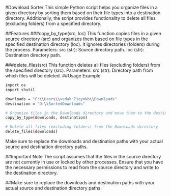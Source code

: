 #Download Sorter
This simple Python script helps you organize files in a given directory by sorting them based on their file types into a destination directory. Additionally, the script provides functionality to delete all files (excluding folders) from a specified directory.

##Features
###copy_by_type(src, loc)
This function copies files in a given source directory (src) and organizes them based on file types in the specified destination directory (loc). It ignores directories (folders) during the process.
Parameters:
src (str): Source directory path.
loc (str): Destination directory path.

###delete_files(src)
This function deletes all files (excluding folders) from the specified directory (src).
Parameters:
src (str): Directory path from which files will be deleted.
##Usage Example:
```bash
import os
import shutil

downloads = "C:\\Users\\vedak_7jcynkb\\Downloads"
destination = "D:\\SortedDownloads"

# Organize files in the Downloads directory and move them to the destination directory
copy_by_type(downloads, destination)

# Delete all files (excluding folders) from the Downloads directory
delete_files(downloads)
```
Make sure to replace the downloads and destination paths with your actual source and destination directory paths.

##Important Note
The script assumes that the files in the source directory are not currently in use or locked by other processes.
Ensure that you have the necessary permissions to read from the source directory and write to the destination directory.

##Make sure to replace the downloads and destination paths with your actual source and destination directory paths.
